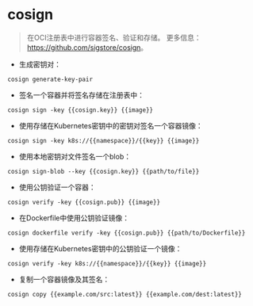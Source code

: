 # cosign

> 在OCI注册表中进行容器签名、验证和存储。
> 更多信息：<https://github.com/sigstore/cosign>。

- 生成密钥对：

`cosign generate-key-pair`

- 签名一个容器并将签名存储在注册表中：

`cosign sign -key {{cosign.key}} {{image}}`

- 使用存储在Kubernetes密钥中的密钥对签名一个容器镜像：

`cosign sign -key k8s://{{namespace}}/{{key}} {{image}}`

- 使用本地密钥对文件签名一个blob：

`cosign sign-blob --key {{cosign.key}} {{path/to/file}}`

- 使用公钥验证一个容器：

`cosign verify -key {{cosign.pub}} {{image}}`

- 在Dockerfile中使用公钥验证镜像：

`cosign dockerfile verify -key {{cosign.pub}} {{path/to/Dockerfile}}`

- 使用存储在Kubernetes密钥中的公钥验证一个镜像：

`cosign verify -key k8s://{{namespace}}/{{key}} {{image}}`

- 复制一个容器镜像及其签名：

`cosign copy {{example.com/src:latest}} {{example.com/dest:latest}}`